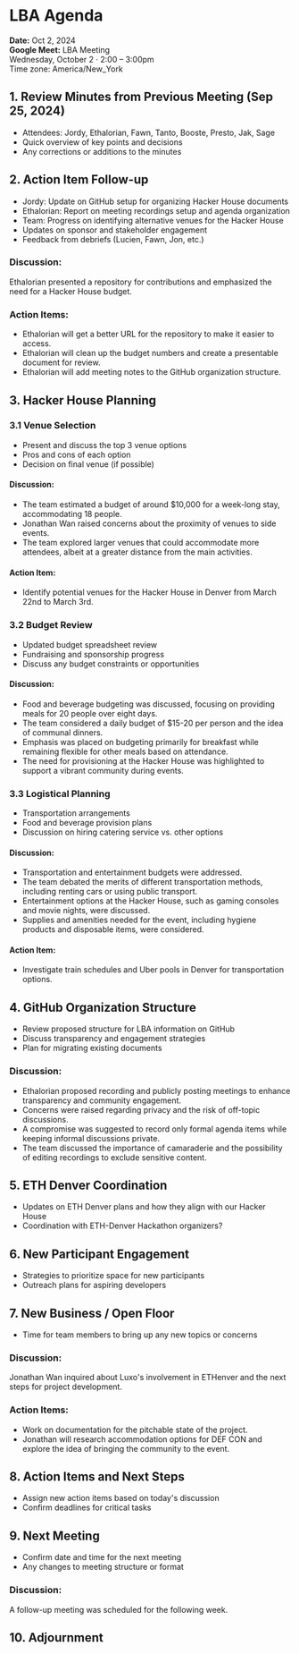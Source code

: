 # LBA Agenda

**Date:** Oct 2, 2024  
**Google Meet:** LBA Meeting  
Wednesday, October 2 · 2:00 – 3:00pm  
Time zone: America/New_York

## 1. Review Minutes from Previous Meeting (Sep 25, 2024)

- Attendees: Jordy, Ethalorian, Fawn, Tanto, Booste, Presto, Jak, Sage
- Quick overview of key points and decisions
- Any corrections or additions to the minutes

## 2. Action Item Follow-up

- Jordy: Update on GitHub setup for organizing Hacker House documents
- Ethalorian: Report on meeting recordings setup and agenda organization
- Team: Progress on identifying alternative venues for the Hacker House
- Updates on sponsor and stakeholder engagement
- Feedback from debriefs (Lucien, Fawn, Jon, etc.)

### Discussion:

Ethalorian presented a repository for contributions and emphasized the need for a Hacker House budget.

### Action Items:

- Ethalorian will get a better URL for the repository to make it easier to access.
- Ethalorian will clean up the budget numbers and create a presentable document for review.
- Ethalorian will add meeting notes to the GitHub organization structure.

## 3. Hacker House Planning

### 3.1 Venue Selection

- Present and discuss the top 3 venue options
- Pros and cons of each option
- Decision on final venue (if possible)

#### Discussion:

- The team estimated a budget of around $10,000 for a week-long stay, accommodating 18 people.
- Jonathan Wan raised concerns about the proximity of venues to side events.
- The team explored larger venues that could accommodate more attendees, albeit at a greater distance from the main activities.

#### Action Item:
- Identify potential venues for the Hacker House in Denver from March 22nd to March 3rd.

### 3.2 Budget Review

- Updated budget spreadsheet review
- Fundraising and sponsorship progress
- Discuss any budget constraints or opportunities

#### Discussion:

- Food and beverage budgeting was discussed, focusing on providing meals for 20 people over eight days.
- The team considered a daily budget of $15-20 per person and the idea of communal dinners.
- Emphasis was placed on budgeting primarily for breakfast while remaining flexible for other meals based on attendance.
- The need for provisioning at the Hacker House was highlighted to support a vibrant community during events.

### 3.3 Logistical Planning

- Transportation arrangements
- Food and beverage provision plans
- Discussion on hiring catering service vs. other options

#### Discussion:

- Transportation and entertainment budgets were addressed.
- The team debated the merits of different transportation methods, including renting cars or using public transport.
- Entertainment options at the Hacker House, such as gaming consoles and movie nights, were discussed.
- Supplies and amenities needed for the event, including hygiene products and disposable items, were considered.

#### Action Item:
- Investigate train schedules and Uber pools in Denver for transportation options.

## 4. GitHub Organization Structure

- Review proposed structure for LBA information on GitHub
- Discuss transparency and engagement strategies
- Plan for migrating existing documents

### Discussion:

- Ethalorian proposed recording and publicly posting meetings to enhance transparency and community engagement.
- Concerns were raised regarding privacy and the risk of off-topic discussions.
- A compromise was suggested to record only formal agenda items while keeping informal discussions private.
- The team discussed the importance of camaraderie and the possibility of editing recordings to exclude sensitive content.

## 5. ETH Denver Coordination

- Updates on ETH Denver plans and how they align with our Hacker House
- Coordination with ETH-Denver Hackathon organizers?

## 6. New Participant Engagement

- Strategies to prioritize space for new participants
- Outreach plans for aspiring developers

## 7. New Business / Open Floor

- Time for team members to bring up any new topics or concerns

### Discussion:

Jonathan Wan inquired about Luxo's involvement in ETHenver and the next steps for project development.

### Action Items:

- Work on documentation for the pitchable state of the project.
- Jonathan will research accommodation options for DEF CON and explore the idea of bringing the community to the event.

## 8. Action Items and Next Steps

- Assign new action items based on today's discussion
- Confirm deadlines for critical tasks

## 9. Next Meeting

- Confirm date and time for the next meeting
- Any changes to meeting structure or format

### Discussion:

A follow-up meeting was scheduled for the following week.

## 10. Adjournment
